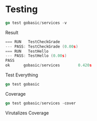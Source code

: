 # Testing


```go
go test gobasic/services -v 
```

Result 
```go
=== RUN   TestCheckGrade
--- PASS: TestCheckGrade (0.00s)
=== RUN   TestHello
--- PASS: TestHello (0.00s)
PASS
ok      gobasic/services        0.420s
```

Test Everything
```go
go test gobasic
```


Coverage
```go
go test gobasic/services -cover
```

Virutalizes Coverage 